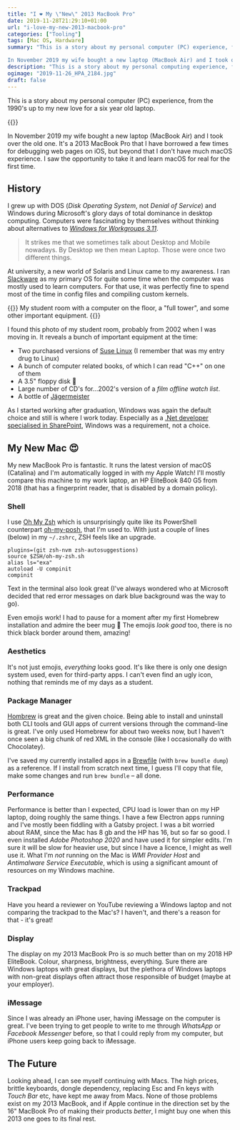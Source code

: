 ```yaml
---
title: "I ❤️ My \"New\" 2013 MacBook Pro"
date: 2019-11-28T21:29:10+01:00
url: "i-love-my-new-2013-macbook-pro"
categories: ["Tooling"]
tags: [Mac OS, Hardware]
summary: "This is a story about my personal computer (PC) experience, from the 1990’s up to my new love for a six year old laptop.

In November 2019 my wife bought a new laptop (MacBook Air) and I took over the old one. It’s a 2013 MacBook Pro that I have borrowed a few times for debugging web pages on iOS, but beyond that I don’t have much macOS experience. I saw the opportunity to take it and learn macOS for real for the first time."
description: "This is a story about my personal computing experience, from the 1990's up to my new love for a six year old laptop."
ogimage: "2019-11-26_HPA_2184.jpg"
draft: false
---
```


This is a story about my personal computer (PC) experience, from the 1990's up to my new love for a six year old laptop.

{{<post-image image="2019-11-26_HPA_2184.jpg" alt="Photo of the laptop I'm writing about in this post" />}}

In November 2019 my wife bought a new laptop (MacBook Air) and I took over the old one. It's a 2013 MacBook Pro that I have borrowed a few times for debugging web pages on iOS, but beyond that I don't have much macOS experience. I saw the opportunity to take it and learn macOS for real for the first time.

## History

I grew up with DOS (_Disk Operating System_, not _Denial of Service_) and Windows during Microsoft's glory days of total dominance in desktop computing. Computers were fascinating by themselves without thinking about alternatives to _[Windows for Workgroups 3.11][9]_. 

> It strikes me that we sometimes talk about Desktop and Mobile nowadays. By Desktop we then mean Laptop. Those were once two different things. 

At university, a new world of Solaris and Linux came to my awareness. I ran [Slackware][11] as my primary OS for quite some time when the computer was mostly used to learn computers. For that use, it was perfectly fine to spend most of the time in config files and compiling custom kernels.

{{<post-image image="mittrum.png" width="700" lightbox="true" alt="Student room in yearly 21 century with 14 inch computer monitor and 14 inch TV">}}
My student room with a computer on the floor, a "full tower", and some other important equipment.
{{</post-image>}}

I found this photo of my student room, probably from 2002 when I was moving in. It reveals a bunch of important equipment at the time:

* Two purchased versions of [Suse Linux][1] (I remember that was my entry drug to Linux)
* A bunch of computer related books, of which I can read "C++" on one of them
* A 3.5" floppy disk 💾
* Large number of CD's for...2002's version of a _film offline watch list_.
* A bottle of [Jägermeister][2] 

As I started working after graduation, Windows was again the default choice and still is where I work today. Especially as a [.Net developer specialised in SharePoint][3], Windows was a requirement, not a choice.

## My New Mac 😍

My new MacBook Pro is fantastic. It runs the latest version of macOS (Catalina) and I'm automatically logged in with my Apple Watch! I'll mostly compare this machine to my work laptop, an HP EliteBook 840 G5 from 2018 (that has a fingerprint reader, that is disabled by a domain policy).

### Shell

I use [Oh My Zsh][4] which is unsurprisingly quite like its PowerShell counterpart [oh-my-posh][5], that I'm used to. With just a couple of lines (below) in my `~/.zshrc`, ZSH feels like an upgrade. 

```
plugins=(git zsh-nvm zsh-autosuggestions)
source $ZSH/oh-my-zsh.sh
alias ls="exa"
autoload -U compinit
compinit
```

Text in the terminal also look great (I've always wondered who at Microsoft decided that red error messages on dark blue background was the way to go). 

Even emojis work! I had to pause for a moment after my first Homebrew installation and admire the beer mug 🍺 The emojis _look good_ too, there is no thick black border around them, amazing!

### Aesthetics

It's not just emojis, _everything_ looks good. It's like there is only one design system used, even for third-party apps. I can't even find an ugly icon, nothing that reminds me of my days as a student.

### Package Manager

[Hombrew][8] is great and the given choice. Being able to install and uninstall both CLI tools and GUI apps of current versions through the command-line is great. I've only used Homebrew for about two weeks now, but I haven't once seen a big chunk of red XML in the console (like I occasionally do with Chocolatey).

I've saved my currently installed apps in a [Brewfile](https://gist.github.com/henriksommerfeld/c7b6d59b19f89780b1a7e40ab2f6434b) (with `brew bundle dump`) as a reference. If I install from scratch next time, I guess I'll copy that file, make some changes and run `brew bundle` – all done.

### Performance

Performance is better than I expected, CPU load is lower than on my HP laptop, doing roughly the same things. I have a few Electron apps running and I've mostly been fiddling with a Gatsby project. I was a bit worried about RAM, since the Mac has 8 gb and the HP has 16, but so far so good. I even installed _Adobe Photoshop 2020_ and have used it for simpler edits. I'm sure it will be slow for heavier use, but since I have a licence, I might as well use it. What I'm _not_ running on the Mac is _WMI Provider Host_ and _Antimalware Service Executable_, which is using a significant amount of resources on my Windows machine.

### Trackpad

Have you heard a reviewer on YouTube reviewing a Windows laptop and not comparing the trackpad to the Mac's? I haven't, and there's a reason for that - it's great!

### Display

The display on my 2013 MacBook Pro is _so_ much better than on my 2018 HP EliteBook. Colour, sharpness, brightness, everything. Sure there are Windows laptops with great displays, but the plethora of Windows laptops with non-great displays often attract those responsible of budget (maybe at your employer).

### iMessage

Since I was already an iPhone user, having iMessage on the computer is great. I've been trying to get people to write to me through _WhatsApp_ or _Facebook Messenger_ before, so that I could reply from my computer, but iPhone users keep going back to iMessage.

## The Future

Looking ahead, I can see myself continuing with Macs. The high prices, brittle keyboards, dongle dependency, replacing Esc and Fn keys with _Touch Bar_ etc, have kept me away from Macs. None of those problems exist on my 2013 MacBook, and if Apple continue in the direction set by the 16" MacBook Pro of making their products _better_, I might buy one when this 2013 one goes to its final rest.



[1]: https://www.suse.com/
[2]: https://upload.wikimedia.org/wikipedia/commons/3/39/17-03-16-J%C3%A4germeister-Miniaturen-RR7_8310.jpg
[3]: https://www.henriksommerfeld.se/getting-a-divorce-from-sharepoint/
[4]: https://github.com/ohmyzsh/ohmyzsh
[5]: https://github.com/JanDeDobbeleer/oh-my-posh
[6]: https://docs.microsoft.com/en-us/windows/wsl/faq
[7]: https://en.wikipedia.org/wiki/Windows_Insider#Rings
[8]: https://brew.sh/
[9]: https://en.wikipedia.org/wiki/Windows_3.1x
[10]: https://gist.github.com/henriksommerfeld/c7b6d59b19f89780b1a7e40ab2f6434b
[11]: http://www.slackware.com/
